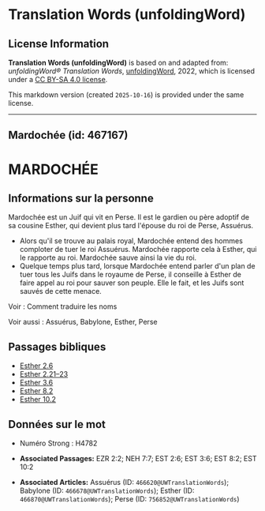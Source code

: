 # Translation Words (unfoldingWord)

## License Information

**Translation Words (unfoldingWord)** is based on and adapted from: _unfoldingWord® Translation Words_, [unfoldingWord](https://unfoldingword.org/utw), 2022, which is licensed under a [CC BY-SA 4.0 license](https://creativecommons.org/licenses/by-sa/4.0/legalcode.en).

This markdown version (created `2025-10-16`) is provided under the same license.



--------------------------------

## Mardochée (id: 467167)

MARDOCHÉE
=========

Informations sur la personne
----------------------------

Mardochée est un Juif qui vit en Perse. Il est le gardien ou père adoptif de sa cousine Esther, qui devient plus tard l'épouse du roi de Perse, Assuérus.

* Alors qu'il se trouve au palais royal, Mardochée entend des hommes comploter de tuer le roi Assuérus. Mardochée rapporte cela à Esther, qui le rapporte au roi. Mardochée sauve ainsi la vie du roi.
* Quelque temps plus tard, lorsque Mardochée entend parler d'un plan de tuer tous les Juifs dans le royaume de Perse, il conseille à Esther de faire appel au roi pour sauver son peuple. Elle le fait, et les Juifs sont sauvés de cette menace.

Voir : Comment traduire les noms

Voir aussi : Assuérus, Babylone, Esther, Perse

Passages bibliques
------------------

* [Esther 2\.6](https://ref.ly/Esth2:6)
* [Esther 2\.21–23](https://ref.ly/Esth2:21-Esth2:23)
* [Esther 3\.6](https://ref.ly/Esth3:6)
* [Esther 8\.2](https://ref.ly/Esth8:2)
* [Esther 10\.2](https://ref.ly/Esth10:2)

Données sur le mot
------------------

* Numéro Strong : H4782

* **Associated Passages:** EZR 2:2; NEH 7:7; EST 2:6; EST 3:6; EST 8:2; EST 10:2
* **Associated Articles:** Assuérus (ID: `466620@UWTranslationWords`); Babylone (ID: `466678@UWTranslationWords`); Esther (ID: `466870@UWTranslationWords`); Perse (ID: `756852@UWTranslationWords`)

